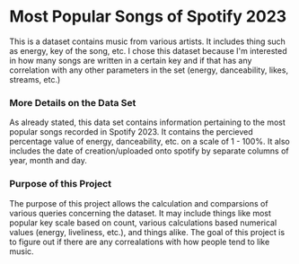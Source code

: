 # Most Popular Songs of Spotify 2023 

This is a dataset contains music from various artists. It includes thing such as energy, key of the song, etc. 
I chose this dataset because I'm interested in how many songs are written in a certain key and if 
that has any correlation with any other parameters in the set (energy, danceability, likes, streams, etc.)

### More Details on the Data Set

As already stated, this data set contains information pertaining to the most popular songs recorded in Spotify
2023. It contains the percieved percentage value of energy, danceability, etc. on a scale of 1 - 100%.
It also includes the date of creation/uploaded onto spotify by separate columns of year, month and day. 

### Purpose of this Project

The purpose of this project allows the calculation and comparsions of various queries 
concerning the dataset. It may include things like most popular key scale based on count, 
various calculations based numerical values (energy, liveliness, etc.), and things alike.
The goal of this project is to figure out if there are any correalations with how people 
tend to like music.
